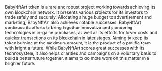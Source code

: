 BabyNftArt token is a rare and robust project working towards achieving its own blockchain network. It presents various projects for its investors to trade safely and securely. Allocating a huge budget to advertisement and marketing, BabyNftArt also achieves notable successes. BabyNftArt continues its efforts to bring together innovative and pioneering technologies in in-game purchases, as well as its efforts for lower costs and quicker transactions on its blockchain in later stages. Aiming to keep its token burning at the maximum amount, it is the product of a prolific team with bright a future. While BabyNftArt scores great successes with its technosystem, it also helps charities and campaigns on a voluntary basis to build a better future together. It aims to do more work on this matter in a brighter future.
